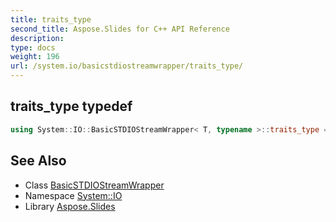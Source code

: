 ```yaml
---
title: traits_type
second_title: Aspose.Slides for C++ API Reference
description: 
type: docs
weight: 196
url: /system.io/basicstdiostreamwrapper/traits_type/
---
```

## traits_type typedef




```cpp
using System::IO::BasicSTDIOStreamWrapper< T, typename >::traits_type =  typename BaseType::traits_type
```

## See Also

* Class [BasicSTDIOStreamWrapper](../)
* Namespace [System::IO](../../)
* Library [Aspose.Slides](../../../)